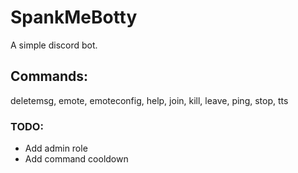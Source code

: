 # SpankMeBotty
A simple discord bot.

## Commands:
deletemsg, emote, emoteconfig, help, join, kill, leave, ping, stop, tts

### TODO:
* Add admin role
* Add command cooldown